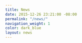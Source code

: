 ```yaml
---
title: News
date: 2015-12-26 23:21:00 -08:00
permalink: "/news/"
navigation_weight: 1
color: dark_blue
layout: news
---
```


